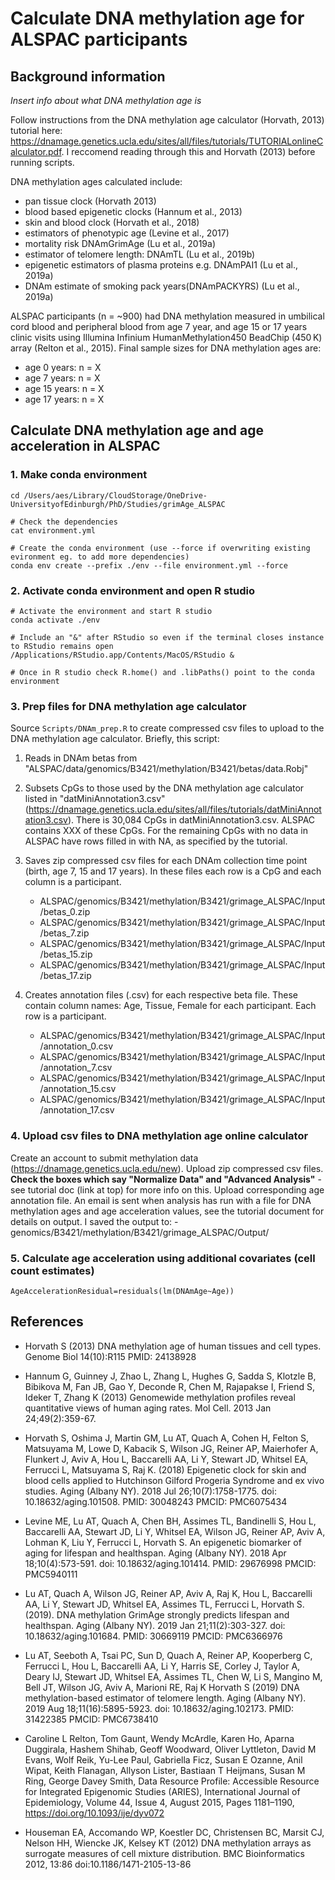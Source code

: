 # Calculate DNA methylation age for ALSPAC participants

## Background information
*Insert info about what DNA methylation age is*

Follow instructions from the DNA methylation age calculator (Horvath, 2013) tutorial here: https://dnamage.genetics.ucla.edu/sites/all/files/tutorials/TUTORIALonlineCalculator.pdf. I reccomend reading through this and Horvath (2013) before running scripts.

DNA methylation ages calculated include:
- pan tissue clock (Horvath 2013)
- blood based epigenetic clocks (Hannum et al., 2013)
- skin and blood clock (Horvath et al., 2018)
- estimators of phenotypic age (Levine et al., 2017)
- mortality risk DNAmGrimAge (Lu et al., 2019a)
- estimator of telomere length: DNAmTL (Lu et al., 2019b)
- epigenetic estimators of plasma proteins e.g. DNAmPAI1 (Lu et al., 2019a)
-  DNAm estimate of smoking pack years(DNAmPACKYRS) (Lu et al., 2019a)

ALSPAC participants (n = ~900) had DNA methylation measured in umbilical cord blood and peripheral blood from age 7 year, and age 15 or 17 years clinic visits using Illumina Infinium HumanMethylation450 BeadChip (450 K) array (Relton et al., 2015). Final sample sizes for DNA methylation ages are:
- age 0 years: n = X
- age 7 years: n = X
- age 15 years: n = X
- age 17 years: n = X

## Calculate DNA methylation age and age acceleration in ALSPAC
### 1. Make conda environment
```
cd /Users/aes/Library/CloudStorage/OneDrive-UniversityofEdinburgh/PhD/Studies/grimAge_ALSPAC

# Check the dependencies
cat environment.yml

# Create the conda environment (use --force if overwriting existing evironment eg. to add more dependencies)
conda env create --prefix ./env --file environment.yml --force
```

### 2. Activate conda environment and open R studio
```
# Activate the environment and start R studio
conda activate ./env

# Include an "&" after RStudio so even if the terminal closes instance to RStudio remains open
/Applications/RStudio.app/Contents/MacOS/RStudio & 

# Once in R studio check R.home() and .libPaths() point to the conda environment

```

### 3. Prep files for DNA methylation age calculator
Source `Scripts/DNAm_prep.R` to create compressed csv files to upload to the DNA methylation age calculator.
Briefly, this script:
1. Reads in DNAm betas from "ALSPAC/data/genomics/B3421/methylation/B3421/betas/data.Robj"
2. Subsets CpGs to those used by the DNA methylation age calculator listed in "datMiniAnnotation3.csv" (https://dnamage.genetics.ucla.edu/sites/all/files/tutorials/datMiniAnnotation3.csv). There is 30,084 CpGs in datMiniAnnotation3.csv. ALSPAC contains XXX of these CpGs. For the remaining CpGs with no data in ALSPAC have rows filled in with NA, as specified by the tutorial.
3. Saves zip compressed csv files for each DNAm collection time point (birth, age 7, 15 and 17 years). In these files each row is a CpG and each column is a participant.
    - ALSPAC/genomics/B3421/methylation/B3421/grimage_ALSPAC/Input/betas_0.zip
    - ALSPAC/genomics/B3421/methylation/B3421/grimage_ALSPAC/Input/betas_7.zip
    - ALSPAC/genomics/B3421/methylation/B3421/grimage_ALSPAC/Input/betas_15.zip
    - ALSPAC/genomics/B3421/methylation/B3421/grimage_ALSPAC/Input/betas_17.zip
    
4. Creates annotation files (.csv) for each respective beta file. These contain column names: Age, Tissue, Female for each participant. Each row is a participant.
    - ALSPAC/genomics/B3421/methylation/B3421/grimage_ALSPAC/Input/annotation_0.csv
    - ALSPAC/genomics/B3421/methylation/B3421/grimage_ALSPAC/Input/annotation_7.csv
    - ALSPAC/genomics/B3421/methylation/B3421/grimage_ALSPAC/Input/annotation_15.csv
    - ALSPAC/genomics/B3421/methylation/B3421/grimage_ALSPAC/Input/annotation_17.csv

### 4. Upload csv files to DNA methylation age online calculator
Create an account to submit methylation data (https://dnamage.genetics.ucla.edu/new). Upload zip compressed csv files. **Check the boxes which say "Normalize Data" and "Advanced Analysis"** - see tutorial doc (link at top) for more info on this. Upload corresponding age annotation file. An email is sent when analysis has run with a file for DNA methylation ages and age acceleration values, see the tutorial document for details on output.
I saved the output to:
    - genomics/B3421/methylation/B3421/grimage_ALSPAC/Output/

### 5. Calculate age acceleration using additional covariates (cell count estimates)
`AgeAccelerationResidual=residuals(lm(DNAmAge~Age))`


## References
- Horvath S (2013) DNA methylation age of human tissues and cell types. Genome Biol
14(10):R115 PMID: 24138928

- Hannum G, Guinney J, Zhao L, Zhang L, Hughes G, Sadda S, Klotzle B, Bibikova M, Fan
JB, Gao Y, Deconde R, Chen M, Rajapakse I, Friend S, Ideker T, Zhang K (2013) Genomewide methylation profiles reveal quantitative views of human aging rates. Mol Cell. 2013
Jan 24;49(2):359-67.

- Horvath S, Oshima J, Martin GM, Lu AT, Quach A, Cohen H, Felton S, Matsuyama M,
Lowe D, Kabacik S, Wilson JG, Reiner AP, Maierhofer A, Flunkert J, Aviv A, Hou L,
Baccarelli AA, Li Y, Stewart JD, Whitsel EA, Ferrucci L, Matsuyama S, Raj K. (2018)
Epigenetic clock for skin and blood cells applied to Hutchinson Gilford Progeria Syndrome
and ex vivo studies. Aging (Albany NY). 2018 Jul 26;10(7):1758-1775. doi:
10.18632/aging.101508. PMID: 30048243 PMCID: PMC6075434

- Levine ME, Lu AT, Quach A, Chen BH, Assimes TL, Bandinelli S, Hou L, Baccarelli AA,
Stewart JD, Li Y, Whitsel EA, Wilson JG, Reiner AP, Aviv A, Lohman K, Liu Y, Ferrucci
L, Horvath S. An epigenetic biomarker of aging for lifespan and healthspan. Aging (Albany
NY). 2018 Apr 18;10(4):573-591. doi: 10.18632/aging.101414. PMID: 29676998 PMCID:
PMC5940111

- Lu AT, Quach A, Wilson JG, Reiner AP, Aviv A, Raj K, Hou L, Baccarelli AA, Li Y,
Stewart JD, Whitsel EA, Assimes TL, Ferrucci L, Horvath S. (2019). DNA methylation
GrimAge strongly predicts lifespan and healthspan. Aging (Albany NY). 2019 Jan
21;11(2):303-327. doi: 10.18632/aging.101684. PMID: 30669119 PMCID: PMC6366976

- Lu AT, Seeboth A, Tsai PC, Sun D, Quach A, Reiner AP, Kooperberg C, Ferrucci L, Hou
L, Baccarelli AA, Li Y, Harris SE, Corley J, Taylor A, Deary IJ, Stewart JD, Whitsel EA,
Assimes TL, Chen W, Li S, Mangino M, Bell JT, Wilson JG, Aviv A, Marioni RE, Raj K
Horvath S (2019) DNA methylation-based estimator of telomere length. Aging (Albany
NY). 2019 Aug 18;11(16):5895-5923. doi: 10.18632/aging.102173. PMID: 31422385
PMCID: PMC6738410

- Caroline L Relton, Tom Gaunt, Wendy McArdle, Karen Ho, Aparna Duggirala, Hashem Shihab, Geoff Woodward, Oliver Lyttleton, David M Evans, Wolf Reik, Yu-Lee Paul, Gabriella Ficz, Susan E Ozanne, Anil Wipat, Keith Flanagan, Allyson Lister, Bastiaan T Heijmans, Susan M Ring, George Davey Smith, Data Resource Profile: Accessible Resource for Integrated Epigenomic Studies (ARIES), International Journal of Epidemiology, Volume 44, Issue 4, August 2015, Pages 1181–1190, https://doi.org/10.1093/ije/dyv072

- Houseman EA, Accomando WP, Koestler DC, Christensen BC, Marsit CJ, Nelson HH,
Wiencke JK, Kelsey KT (2012) DNA methylation arrays as surrogate measures of cell
mixture distribution. BMC Bioinformatics 2012, 13:86 doi:10.1186/1471-2105-13-86



